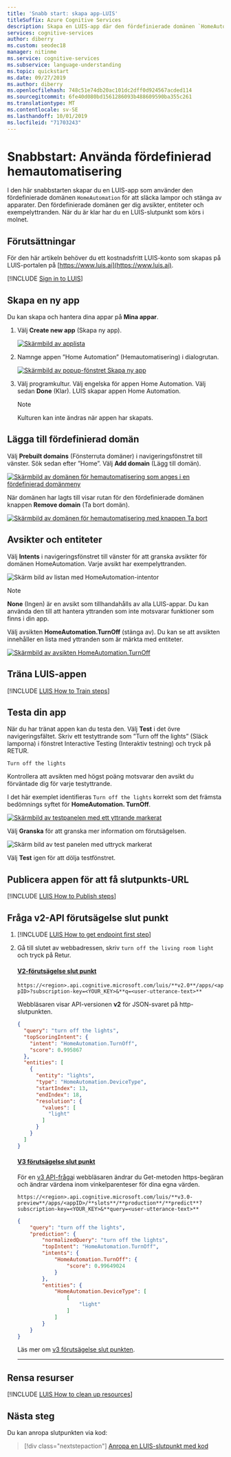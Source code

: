 ```yaml
---
title: 'Snabb start: skapa app-LUIS'
titleSuffix: Azure Cognitive Services
description: Skapa en LUIS-app där den fördefinierade domänen `HomeAutomation` används till att släcka lampor och stänga av apparater. Den fördefinierade domänen ger dig avsikter, entiteter och exempelyttranden. När du är klar har du en LUIS-slutpunkt som körs i molnet.
services: cognitive-services
author: diberry
ms.custom: seodec18
manager: nitinme
ms.service: cognitive-services
ms.subservice: language-understanding
ms.topic: quickstart
ms.date: 09/27/2019
ms.author: diberry
ms.openlocfilehash: 748c51e74db20ac101dc2dff0d924567acded114
ms.sourcegitcommit: 6fe40d080bd1561286093b488609590ba355c261
ms.translationtype: MT
ms.contentlocale: sv-SE
ms.lasthandoff: 10/01/2019
ms.locfileid: "71703243"
---
```

# <a name="quickstart-use-prebuilt-home-automation-app"></a>Snabbstart: Använda fördefinierad hemautomatisering

I den här snabbstarten skapar du en LUIS-app som använder den fördefinierade domänen `HomeAutomation` för att släcka lampor och stänga av apparater. Den fördefinierade domänen ger dig avsikter, entiteter och exempelyttranden. När du är klar har du en LUIS-slutpunkt som körs i molnet.

## <a name="prerequisites"></a>Förutsättningar

För den här artikeln behöver du ett kostnadsfritt LUIS-konto som skapas på LUIS-portalen på [https://www.luis.ai](https://www.luis.ai). 

[!INCLUDE [Sign in to LUIS](./includes/sign-in-process.md)]

## <a name="create-a-new-app"></a>Skapa en ny app
Du kan skapa och hantera dina appar på **Mina appar**. 

1. Välj **Create new app** (Skapa ny app).

    [![Skärmbild av applista](media/luis-quickstart-new-app/app-list.png "Skärmbild av applista")](media/luis-quickstart-new-app/app-list.png)

1. Namnge appen ”Home Automation” (Hemautomatisering) i dialogrutan.

    [![Skärmbild av popup-fönstret Skapa ny app](media/luis-quickstart-new-app/create-new-app-dialog.png "Skärmbild av popup-fönstret Skapa ny app")](media/luis-quickstart-new-app/create-new-app-dialog.png)

1. Välj programkultur. Välj engelska för appen Home Automation. Välj sedan **Done** (Klar). LUIS skapar appen Home Automation. 

    >[!NOTE]
    >Kulturen kan inte ändras när appen har skapats. 

## <a name="add-prebuilt-domain"></a>Lägga till fördefinierad domän

Välj **Prebuilt domains** (Fönsterruta domäner) i navigeringsfönstret till vänster. Sök sedan efter ”Home”. Välj **Add domain** (Lägg till domän).

[![Skärmbild av domänen för hemautomatisering som anges i en fördefinierad domänmeny](media/luis-quickstart-new-app/home-automation.png "Skärmbild av domänen för hemautomatisering som anges i en fördefinierad domänmeny")](media/luis-quickstart-new-app/home-automation.png)

När domänen har lagts till visar rutan för den fördefinierade domänen knappen **Remove domain** (Ta bort domän).

[![Skärmbild av domänen för hemautomatisering med knappen Ta bort](media/luis-quickstart-new-app/remove-domain.png "Skärmbild av domänen för hemautomatisering med knappen Ta bort")](media/luis-quickstart-new-app/remove-domain.png)

## <a name="intents-and-entities"></a>Avsikter och entiteter

Välj **Intents** i navigeringsfönstret till vänster för att granska avsikter för domänen HomeAutomation. Varje avsikt har exempelyttranden.

![Skärm bild av listan med HomeAutomation-intentor](media/luis-quickstart-new-app/home-automation-intents.png "skärm bild av listan över HomeAutomation")

> [!NOTE]
> **None** (Ingen) är en avsikt som tillhandahålls av alla LUIS-appar. Du kan använda den till att hantera yttranden som inte motsvarar funktioner som finns i din app. 

Välj avsikten **HomeAutomation.TurnOff** (stänga av). Du kan se att avsikten innehåller en lista med yttranden som är märkta med entiteter.

[![Skärmbild av avsikten HomeAutomation.TurnOff](media/luis-quickstart-new-app/home-automation-turnoff.png "Skärmbild av avsikten HomeAutomation.TurnOff")](media/luis-quickstart-new-app/home-automation-turnoff.png)

## <a name="train-the-luis-app"></a>Träna LUIS-appen

[!INCLUDE [LUIS How to Train steps](../../../includes/cognitive-services-luis-tutorial-how-to-train.md)]

## <a name="test-your-app"></a>Testa din app
När du har tränat appen kan du testa den. Välj **Test** i det övre navigeringsfältet. Skriv ett testyttrande som ”Turn off the lights” (Släck lamporna) i fönstret Interactive Testing (Interaktiv testning) och tryck på RETUR. 

```
Turn off the lights
```

Kontrollera att avsikten med högst poäng motsvarar den avsikt du förväntade dig för varje testyttrande.

I det här exemplet identifieras `Turn off the lights` korrekt som det främsta bedömnings syftet för **HomeAutomation. TurnOff**.

[![Skärmbild av testpanelen med ett yttrande markerat](media/luis-quickstart-new-app/test.png "Skärmbild av testpanelen med ett yttrande markerat")](media/luis-quickstart-new-app/test.png)


Välj **Granska** för att granska mer information om förutsägelsen.

![Skärm bild av test panelen med uttryck markerat](media/luis-quickstart-new-app/review-test-inspection-pane-in-portal.png)

Välj **Test** igen för att dölja testfönstret. 

<a name="publish-your-app"></a>

## <a name="publish-the-app-to-get-the-endpoint-url"></a>Publicera appen för att få slutpunkts-URL

[!INCLUDE [LUIS How to Publish steps](../../../includes/cognitive-services-luis-tutorial-how-to-publish.md)]

## <a name="query-the-v2-api-prediction-endpoint"></a>Fråga v2-API förutsägelse slut punkt

1. [!INCLUDE [LUIS How to get endpoint first step](../../../includes/cognitive-services-luis-tutorial-how-to-get-endpoint.md)] 

1. Gå till slutet av webbadressen, skriv `turn off the living room light` och tryck på Retur. 

    #### <a name="v2-prediction-endpointtabv2"></a>[V2-förutsägelse slut punkt](#tab/V2)

    `https://<region>.api.cognitive.microsoft.com/luis/**v2.0**/apps/<appID>?subscription-key=<YOUR_KEY>&**q=<user-utterance-text>**`

    Webbläsaren visar API-versionen **v2** för JSON-svaret på http-slutpunkten.

    ```json
    {
      "query": "turn off the lights",
      "topScoringIntent": {
        "intent": "HomeAutomation.TurnOff",
        "score": 0.995867
      },
      "entities": [
        {
          "entity": "lights",
          "type": "HomeAutomation.DeviceType",
          "startIndex": 13,
          "endIndex": 18,
          "resolution": {
            "values": [
              "light"
            ]
          }
        }
      ]
    }
    ```
    
    #### <a name="v3-prediction-endpointtabv3"></a>[V3 förutsägelse slut punkt](#tab/V3)

    För en [v3 API-fråga](luis-migration-api-v3.md)i webbläsaren ändrar du Get-metoden https-begäran och ändrar värdena inom vinkelparenteser för dina egna värden.     

    `https://<region>.api.cognitive.microsoft.com/luis/**v3.0-preview**/apps/<appID>/**slots**/**production**/**predict**?subscription-key=<YOUR_KEY>&**query=<user-utterance-text>**`

    ```json
    {
        "query": "turn off the lights",
        "prediction": {
            "normalizedQuery": "turn off the lights",
            "topIntent": "HomeAutomation.TurnOff",
            "intents": {
                "HomeAutomation.TurnOff": {
                    "score": 0.99649024
                }
            },
            "entities": {
                "HomeAutomation.DeviceType": [
                    [
                        "light"
                    ]
                ]
            }
        }
    }
    ```


    Läs mer om [v3 förutsägelse slut punkten](luis-migration-api-v3.md).
    
    * * * 

## <a name="clean-up-resources"></a>Rensa resurser

[!INCLUDE [LUIS How to clean up resources](../../../includes/cognitive-services-luis-tutorial-how-to-clean-up-resources.md)]

## <a name="next-steps"></a>Nästa steg

Du kan anropa slutpunkten via kod:

> [!div class="nextstepaction"]
> [Anropa en LUIS-slutpunkt med kod](luis-get-started-cs-get-intent.md)
